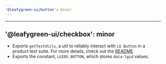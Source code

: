 ```yaml
---
'@leafygreen-ui/button': minor
---
```


---
'@leafygreen-ui/checkbox': minor
---

- Exports `getTestUtils`, a util to reliably interact with `LG Button` in a product test suite. For more details, check out the [README](https://github.com/mongodb/leafygreen-ui/tree/main/packages/button#test-harnesses) 
- Exports the constant, `LGIDS_BUTTON`, which stores `data-lgid` values.



